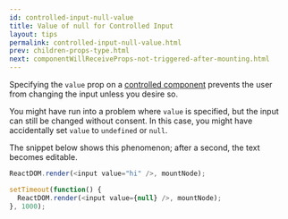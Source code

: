 ```yaml
---
id: controlled-input-null-value
title: Value of null for Controlled Input
layout: tips
permalink: controlled-input-null-value.html
prev: children-props-type.html
next: componentWillReceiveProps-not-triggered-after-mounting.html
---
```


Specifying the `value` prop on a [controlled component](https://facebook.github.io/react/docs/forms.html) prevents the user from changing the input unless you desire so.

You might have run into a problem where `value` is specified, but the input can still be changed without consent. In this case, you might have accidentally set `value` to `undefined` or `null`.

The snippet below shows this phenomenon; after a second, the text becomes editable.

```js
ReactDOM.render(<input value="hi" />, mountNode);

setTimeout(function() {
  ReactDOM.render(<input value={null} />, mountNode);
}, 1000);
```
